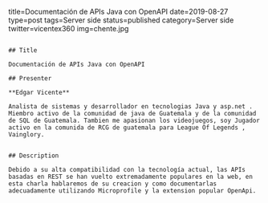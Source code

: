 title=Documentación de APIs Java con OpenAPI 
date=2019-08-27
type=post
tags=Server side
status=published
category=Server side
twitter=vicentex360
img=chente.jpg
~~~~~~

## Title

Documentación de APIs Java con OpenAPI 

## Presenter

**Edgar Vicente**

Analista de sistemas y desarrollador en tecnologias Java y asp.net . Miembro activo de la comunidad de java de Guatemala y de la comunidad de SQL de Guatemala. Tambien me apasionan los videojuegos, soy Jugador activo en la comunida de RCG de guatemala para League Of Legends , Vainglory.


## Description

Debido a su alta compatibilidad con la tecnología actual, las APIs basadas en REST se han vuelto extremadamente populares en la web, en esta charla hablaremos de su creacion y como documentarlas adecuadamente utilizando Microprofile y la extension popular OpenApi.
